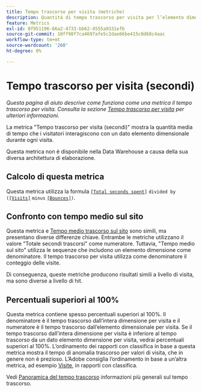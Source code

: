 ```yaml
---
title: Tempo trascorso per visita (metriche)
description: Quantità di tempo trascorso per visita per l’elemento dimensione.
feature: Metrics
exl-id: 0f951196-66a2-4733-bb62-4555a9331efb
source-git-commit: 10ff98f7ca4697afe5c2dae66be415c0d68c4aac
workflow-type: tm+mt
source-wordcount: '260'
ht-degree: 0%

---
```


# Tempo trascorso per visita (secondi)

*Questa pagina di aiuto descrive come funziona come una metrica il tempo trascorso per visita. Consulta la sezione [Tempo trascorso per visita](../dimensions/time-spent-per-visit.md) per ulteriori informazioni.*

La metrica &quot;Tempo trascorso per visita (secondi)&quot; mostra la quantità media di tempo che i visitatori interagiscono con un dato elemento dimensionale durante ogni visita.

Questa metrica non è disponibile nella Data Warehouse a causa della sua diversa architettura di elaborazione.

## Calcolo di questa metrica

Questa metrica utilizza la formula [`[Total seconds spent]`](total-seconds-spent.md) `divided by (`[`[Visits]`](visits.md) `minus` [`[Bounces]`](bounces.md)`)`.

## Confronto con tempo medio sul sito

Questa metrica e [Tempo medio trascorso sul sito](average-time-on-site.md) sono simili, ma presentano diverse differenze chiave. Entrambe le metriche utilizzano il valore &quot;Totale secondi trascorsi&quot; come numeratore. Tuttavia, &quot;Tempo medio sul sito&quot; utilizza le sequenze che includono un elemento dimensione come denominatore. Il tempo trascorso per visita utilizza come denominatore il conteggio delle visite.

Di conseguenza, queste metriche producono risultati simili a livello di visita, ma sono diverse a livello di hit.

## Percentuali superiori al 100%

Questa metrica contiene spesso percentuali superiori al 100%. Il denominatore è il tempo trascorso dall’intera dimensione per visita e il numeratore è il tempo trascorso dall’elemento dimensionale per visita. Se il tempo trascorso dall’intera dimensione per visita è inferiore al tempo trascorso da un dato elemento dimensione per visita, vedrai percentuali superiori al 100%. L’ordinamento dei rapporti con classifica in base a questa metrica mostra il tempo di anomalia trascorso per valori di visita, che in genere non è prezioso. L’Adobe consiglia l’ordinamento in base a un’altra metrica, ad esempio [Visite](visits.md), in rapporti con classifica.

Vedi [Panoramica del tempo trascorso](time-spent.md) informazioni più generali sul tempo trascorso.
